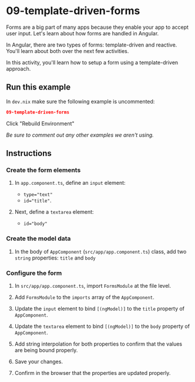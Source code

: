 # 09-template-driven-forms

Forms are a big part of many apps because they enable your app to accept user input. Let's learn about how forms are handled in Angular.

In Angular, there are two types of forms: template-driven and reactive. You'll learn about both over the next few activities.

In this activity, you'll learn how to setup a form using a template-driven approach.

## Run this example

In `dev.nix` make sure the following example is uncommented:

```json
09-template-driven-forms
```

Click "Rebuild Environment"

_Be sure to comment out any other examples we aren't using._

## Instructions

### Create the form elements

1. In `app.component.ts`, define an `input` element:

   - `type="text"`
   - `id="title"`.

1. Next, define a `textarea` element:
   - `id="body"`

### Create the model data

1. In the body of  `AppComponent` (`src/app/app.component.ts`) class, add two `string` properties: `title` and `body`

### Configure the form

1. In `src/app/app.component.ts`, import `FormsModule` at the file level.

1. Add `FormsModule` to the `imports` array of the `AppComponent`.

1. Update the `input` element to bind `[(ngModel)]` to the `title` property of `AppComponent`.

1. Update the `textarea` element to bind `[(ngModel)]` to the `body` property of `AppComponent`.

1. Add string interpolation for both properties to confirm that the values are being bound properly.

1. Save your changes.

1. Confirm in the browser that the properties are updated properly.
